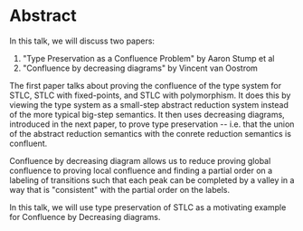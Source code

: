 Abstract
========

In this talk, we will discuss two papers:

1. "Type Preservation as a Confluence Problem" by Aaron Stump et al
2. "Confluence by decreasing diagrams" by Vincent van Oostrom

The first paper talks about proving the confluence of the type system for STLC,
STLC with fixed-points, and STLC with polymorphism. It does this by viewing the
type system as a small-step abstract reduction system instead of the more
typical big-step semantics. It then uses decreasing diagrams, introduced in the
next paper, to prove type preservation -- i.e. that the union of the abstract
reduction semantics with the conrete reduction semantics is confluent.

Confluence by decreasing diagram allows us to reduce proving global confluence
to proving local confluence and finding a partial order on a labeling 
of transitions such that each peak can be completed by a valley in a way that is
"consistent" with the partial order on the labels.

In this talk, we will use type preservation of STLC as a motivating example for
Confluence by Decreasing diagrams.
